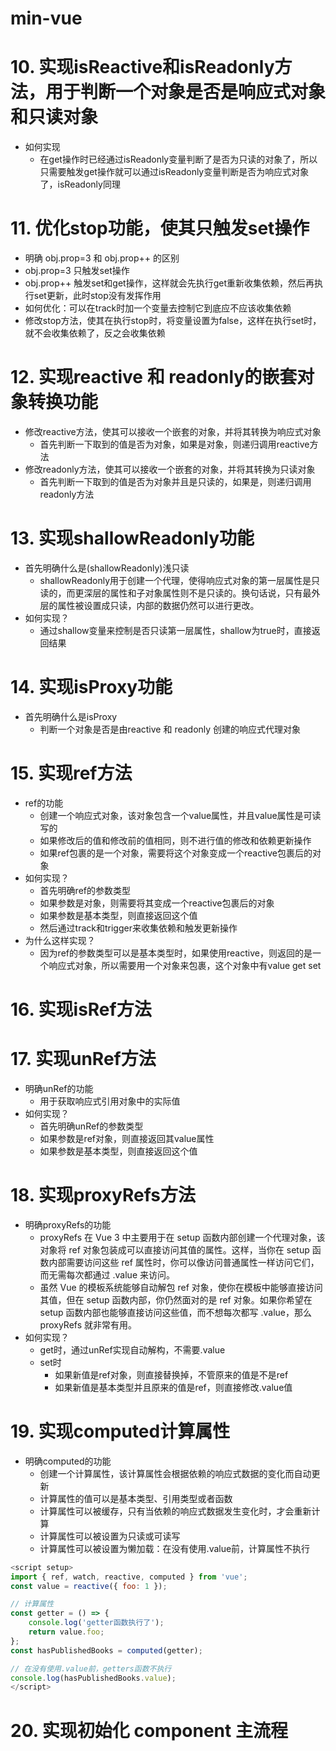 # min-vue

# 10. 实现isReactive和isReadonly方法，用于判断一个对象是否是响应式对象和只读对象
- 如何实现
  - 在get操作时已经通过isReadonly变量判断了是否为只读的对象了，所以只需要触发get操作就可以通过isReadonly变量判断是否为响应式对象了，isReadonly同理

# 11. 优化stop功能，使其只触发set操作
- 明确 obj.prop=3 和 obj.prop++ 的区别
- obj.prop=3 只触发set操作
- obj.prop++ 触发set和get操作，这样就会先执行get重新收集依赖，然后再执行set更新，此时stop没有发挥作用
- 如何优化：可以在track时加一个变量去控制它到底应不应该收集依赖
- 修改stop方法，使其在执行stop时，将变量设置为false，这样在执行set时，就不会收集依赖了，反之会收集依赖

# 12. 实现reactive 和 readonly的嵌套对象转换功能
- 修改reactive方法，使其可以接收一个嵌套的对象，并将其转换为响应式对象
  - 首先判断一下取到的值是否为对象，如果是对象，则递归调用reactive方法
- 修改readonly方法，使其可以接收一个嵌套的对象，并将其转换为只读对象
  - 首先判断一下取到的值是否为对象并且是只读的，如果是，则递归调用readonly方法

# 13. 实现shallowReadonly功能
- 首先明确什么是(shallowReadonly)浅只读
  - shallowReadonly用于创建一个代理，使得响应式对象的第一层属性是只读的，而更深层的属性和子对象属性则不是只读的。换句话说，只有最外层的属性被设置成只读，内部的数据仍然可以进行更改。
- 如何实现？
  - 通过shallow变量来控制是否只读第一层属性，shallow为true时，直接返回结果

# 14. 实现isProxy功能
- 首先明确什么是isProxy
  - 判断一个对象是否是由reactive 和 readonly 创建的响应式代理对象

# 15. 实现ref方法
- ref的功能
  - 创建一个响应式对象，该对象包含一个value属性，并且value属性是可读写的
  - 如果修改后的值和修改前的值相同，则不进行值的修改和依赖更新操作
  - 如果ref包裹的是一个对象，需要将这个对象变成一个reactive包裹后的对象
- 如何实现？
  - 首先明确ref的参数类型
  - 如果参数是对象，则需要将其变成一个reactive包裹后的对象
  - 如果参数是基本类型，则直接返回这个值
  - 然后通过track和trigger来收集依赖和触发更新操作
- 为什么这样实现？
  - 因为ref的参数类型可以是基本类型时，如果使用reactive，则返回的是一个响应式对象，所以需要用一个对象来包裹，这个对象中有value get set
  
# 16. 实现isRef方法

# 17. 实现unRef方法
- 明确unRef的功能
  - 用于获取响应式引用对象中的实际值
- 如何实现？
  - 首先明确unRef的参数类型 
  - 如果参数是ref对象，则直接返回其value属性
  - 如果参数是基本类型，则直接返回这个值


# 18. 实现proxyRefs方法
- 明确proxyRefs的功能
  - proxyRefs 在 Vue 3 中主要用于在 setup 函数内部创建一个代理对象，该对象将 ref 对象包装成可以直接访问其值的属性。这样，当你在 setup 函数内部需要访问这些 ref 属性时，你可以像访问普通属性一样访问它们，而无需每次都通过 .value 来访问。
  - 虽然 Vue 的模板系统能够自动解包 ref 对象，使你在模板中能够直接访问其值，但在 setup 函数内部，你仍然面对的是 ref 对象。如果你希望在 setup 函数内部也能够直接访问这些值，而不想每次都写 .value，那么 proxyRefs 就非常有用。
- 如何实现？
  - get时，通过unRef实现自动解构，不需要.value
  - set时
    - 如果新值是ref对象，则直接替换掉，不管原来的值是不是ref
    - 如果新值是基本类型并且原来的值是ref，则直接修改.value值

# 19. 实现computed计算属性
- 明确computed的功能
  - 创建一个计算属性，该计算属性会根据依赖的响应式数据的变化而自动更新
  - 计算属性的值可以是基本类型、引用类型或者函数
  - 计算属性可以被缓存，只有当依赖的响应式数据发生变化时，才会重新计算
  - 计算属性可以被设置为只读或可读写
  - 计算属性可以被设置为懒加载：在没有使用.value前，计算属性不执行
```js
<script setup>
import { ref, watch, reactive, computed } from 'vue';
const value = reactive({ foo: 1 });

// 计算属性
const getter = () => {
    console.log('getter函数执行了');
    return value.foo;
};
const hasPublishedBooks = computed(getter);

// 在没有使用.value前，getters函数不执行
console.log(hasPublishedBooks.value);
</script>
```

# 20. 实现初始化 component 主流程


